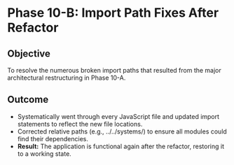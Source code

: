 # Phase 10-B: Import Path Fixes After Refactor

## Objective
To resolve the numerous broken import paths that resulted from the major architectural restructuring in Phase 10-A.

## Outcome
-   Systematically went through every JavaScript file and updated import statements to reflect the new file locations.
-   Corrected relative paths (e.g., ../../systems/) to ensure all modules could find their dependencies.
-   **Result:** The application is functional again after the refactor, restoring it to a working state.
